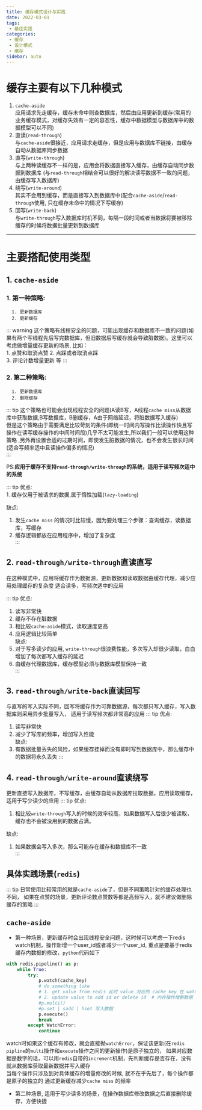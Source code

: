 ```yaml
---
title: 缓存模式设计与实践
date: 2022-03-01
tags:
 - 最佳实践
categories:
 - 缓存
 - 设计模式
 - 缓存
sidebar: auto
---
```

# 缓存主要有以下几种模式
1. `cache-aside`  
   应用请求先走缓存，缓存未命中则查数据库，然后由应用更新到缓存(常用的业务缓存模式，对缓存失效有一定的容忍性，缓存中数据模型与数据库中的数据模型可以不同)
2. 直读(`read-through`)  
   与`cache-aside`很接近，应用请求走缓存，但是应用与数据库不链接，由缓存自动从数据库同步数据
3. 直写(`write-through`)  
   与上两种读缓存不一样的是，应用会将数据直接写入缓存，由缓存自动同步数据到数据库
   (与`read-through`相结合可以很好的解决读写数据不一致的问题，由缓存写入数据库)
4. 绕写(`write-around`)  
   其实不会用到缓存，而是直接写入到数据库中(配合`cache-aside`/`read-through`使用, 只在缓存未命中的情况下写缓存)
5. 回写(`write-back`)  
   与`write-through`写入数据库时机不同，每隔一段时间或者当数据将要被移除缓存的时候将数据批量更新到数据库

---

# 主要搭配使用类型
## 1. `cache-aside`  
   ### 1. 第一种策略:
      1. 更新数据库  
      2. 更新缓存

   ::: warning
   这个策略有线程安全的问题，可能出现缓存和数据库不一致的问题(如果有两个写线程先后写完数据库，但旧数据后写缓存就会导致脏数据)。这里可以考虑做增量缓存更新的场景, 比如：  
    1. 点赞和取消点赞
    2. 点踩或者取消点踩  
    3. 评论计数增量更新 等
   :::

   ### 2. 第二种策略:   
      1. 更新数据库  
      2. 删除缓存
   
   ::: tip
   这个策略也可能会出现线程安全的问题(A读B写，A线程`cache miss`从数据库中获取数据,B写数据库，B删缓存，A由于网络延迟，将脏数据写入缓存)   
   但是这个策略由于需要满足比较苛刻的条件(即统一时间内写操作比读操作快且写操作在读写缓存操作的中间时间段)几乎不太可能发生,所以我们一般可以使用这种策略 ,另外再设置合适的过期时间，即使发生脏数据的情况，也不会发生很长时间(适合写频率适中且读操作偏多的情况)  
   :::

   PS:**应用于缓存不支持`read-through/write-through`的系统，适用于读写频次适中的系统**  

   ::: tip
   优点:  
      1. 缓存仅用于被请求的数据,属于惰性加载(`lazy-loading`)    
   
   缺点:  
   1. 发生`cache miss` 的情况时比较慢，因为要处理三个步骤：查询缓存，读数据库，写缓存  
   2. 缓存逻辑都放在应用程序中，增加了复杂度  
   ::: 

## 2. `read-through/write-through`直读直写  
在这种模式中，应用将缓存作为数据源，更新数据和读取数据由缓存代理，减少应用处理缓存的复杂度  适合读多，写频次适中的应用

   ::: tip
   优点:  
   1. 读写非常快  
   2. 缓存不存在脏数据  
   3. 相比较`cache-aside`模式，读取速度更高  
   4. 应用逻辑比较简单  
   缺点:  
   1. 对于写多读少的应用, `write-through`很浪费性能，多次写入却很少读取，白白增加了每次都写入缓存的延迟  
   2. 由缓存代理数据库，缓存模型必须与数据库模型保持一致  
   :::
## 3.  `read-through/write-back`直读回写
与直写的写入实际不同，回写将缓存作为可靠数据源，每次都只写入缓存，写入数据库则采用异步批量写入， 适用于读写频次都非常高的应用
   ::: tip
   优点:  
   1. 读写非常快  
   2. 减少了写库的频率，增加写入性能  
   缺点:   
   1. 有数据批量丢失的风险，如果缓存挂掉而没有即时写到数据库中，那么缓存中的数据将永久丢失 
   ::: 
## 4.  `read-through/write-around`直读绕写  
更新直接写入数据库，不写缓存，由缓存自动从数据库拉取数据，应用读取缓存，适用于写少读少的应用
   ::: tip
   优点:  
   1. 相比较`write-through`写入的时候的效率较高，如果数据写入后很少被读取，缓存也不会被没用到的数据占满。  
   
   缺点:  
   1. 如果数据会写入多次，那么可能存在缓存和数据库不一致  
   :::

## 具体实践场景(`redis`)
::: tip 
日常使用比较常用的就是`cache-aside`了，但是不同策略针对的缓存处理也不同，
如果在点赞的场景，更新评论数点赞数等都是高频写入，就不建议做删除缓存的策略
:::
## `cache-aside`
- 第一种场景，更新缓存时会出现线程安全问题，这时候可以考虑一下redis watch机制，操作新增一个user_id或者减少一个user_id,
  重点是要基于redis缓存内数据的修改，`python`代码如下
```python
with redis.pipeline() as p:
    while True:
        try:
            p.watch(cache_key)
            # do something like
            # 1. get value from redis 此时 value 对应的 cache_key 在 watch 时不会发生变化，可以放心读取
            # 2. update value to add id or delete id  # 内存操作增删数据
            #p.multi()
            #p.set | sadd | hset 写入数据
            p.execute()
            break
        except WatchError:
            continue
```
watch时如果这个缓存有修改，就会直接抛`watchError`，保证该更新(在`redis pipline`的`multi`操作和`execute`操作之间的更新操作)是原子独立的，
如果对应数据是数字的话，可以用`redis`自带的`increment`机制，先判断缓存是否存在，没有就从数据库获取最新数据并写入缓存  
当每个操作只涉及到对具体缓存的增量修改的时候, 就不在乎先后了，每个操作都是原子的独立的
通过更新缓存减少`cache miss` 的频率
- 第二种场景, 适用于写少读多的场景，在操作数据库修改数据之后直接删除缓存，方便快捷